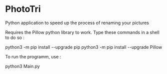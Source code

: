 # PhotoTri
Python application to speed up the process of renaming your pictures

Requires the Pillow python library to work. Type these commands in a shell to do so :

python3 -m pip install --upgrade pip
python3 -m pip install --upgrade Pillow

To run the programm, use :

python3 Main.py
